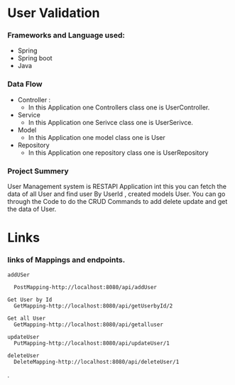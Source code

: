 #  User Validation
### Frameworks and Language used:
 

* Spring
* Spring boot
* Java

### Data Flow 
* Controller :
    * In this Application one Controllers class one is UserController.
* Service
  * In this Application one Serivce class one is UserSerivce.
* Model
  * In this Application one model class one is User
* Repository  
  * In this Application one repository class one is UserRepository
### Project Summery

User Management system is RESTAPI Application int this you can fetch the data of all User and find user By UserId , 
created models User. You can go through the Code to do the CRUD Commands to add delete update and get the data of User.  

# Links

### links of Mappings and endpoints.

    addUSer
    
      PostMapping-http://localhost:8080/api/addUser
    
    Get User by Id
      GetMapping-http://localhost:8080/api/getUserbyId/2
    
    Get all User
      GetMapping-http://localhost:8080/api/getalluser
    
    updateUser
      PutMapping-http://localhost:8080/api/updateUser/1
    
    deleteUser
      DeleteMapping-http://localhost:8080/api/deleteUser/1
 
 
.
